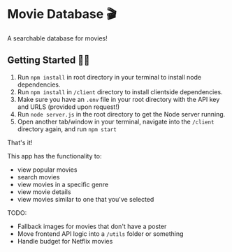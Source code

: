 # Movie Database 🎬

A searchable database for movies!

## Getting Started 👩‍💻
1. Run `npm install` in root directory in your terminal to install node dependencies.
2. Run `npm install` in `/client` directory to install clientside dependencies.
3. Make sure you have an `.env` file in your root directory with the API key and URLS (provided upon request!)
4. Run `node server.js` in the root directory to get the Node server running.
5. Open another tab/window in your terminal, navigate into the `/client` directory again, and run `npm start`

That's it!

This app has the functionality to:
- view popular movies
- search movies
- view movies in a specific genre
- view movie details
- view movies similar to one that you've selected

TODO:

- Fallback images for movies that don't have a poster
- Move frontend API logic into a `/utils` folder or something
- Handle budget for Netflix movies